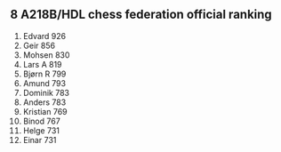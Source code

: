 8
A218B/HDL chess federation official ranking
-------------------------------------------
1.  Edvard      926
2.  Geir        856
3.  Mohsen      830
4.  Lars A      819
5.  Bjørn R     799
6.  Amund       793
7.  Dominik     783
8.  Anders      783
9.  Kristian    769
10. Binod       767
11. Helge       731
12. Einar       731
